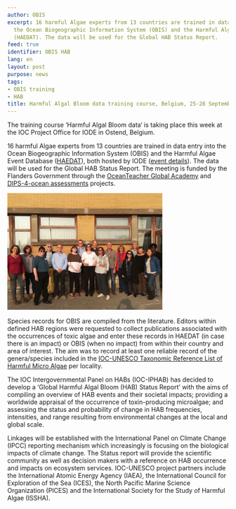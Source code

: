 ```yaml
---
author: OBIS
excerpt: 16 harmful Algae experts from 13 countries are trained in data entry into
  the Ocean Biogeographic Information System (OBIS) and the Harmful Algae Event Database
  (HAEDAT). The data will be used for the Global HAB Status Report.
feed: true
identifier: OBIS HAB
lang: en
layout: post
purpose: news
tags:
- OBIS training
- HAB
title: Harmful Algal Bloom data training course, Belgium, 25-28 September 2017
---
```


The training course ‘Harmful Algal Bloom data‘ is taking place this week at the IOC Project Office for IODE in Ostend, Belgium.</p>

<p>16 harmful Algae experts from 13 countries are trained in data entry into the Ocean Biogeographic Information System (OBIS) and the Harmful Algae Event Database (<a href="haedat.iode.org" target="_blank">HAEDAT</a>), both hosted by IODE (<a href="https://iode.org/index.php?option=com_oe&task=viewEventParticipants&eventID=2014" target="_blank">event details</a>). The data will be used for the Global HAB Status Report. The meeting is funded by the Flanders Government through the <a href="http://www.oceanteacher.org" target="_blank">OceanTeacher Global Academy</a> and <a href="https://iode.org/index.php?option=com_content&view=article&id=470&Itemid=100216" target="_blank">DIPS-4-ocean assessments</a> projects.</p>

<p><img src="/images/hab2017.jpg" width="70%" /></p>

<p>Species records for OBIS are compiled from the literature. Editors within defined HAB regions were requested to collect publications associated with the occurrences of toxic algae and enter these records in HAEDAT (in case there is an impact) or OBIS (when no impact) from within their country and area of interest. The aim was to record at least one reliable record of the genera/species included in the <a href="http://www.marinespecies.org/hab" target="_blank">IOC-UNESCO Taxonomic Reference List of Harmful Micro Algae</a> per locality.</p>

<p>The IOC Intergovernmental Panel on HABs (IOC-IPHAB) has decided to develop a ‘Global Harmful Algal Bloom (HAB) Status Report’ with the aims of compiling an overview of HAB events and their societal impacts; providing a worldwide appraisal of the occurrence of toxin-producing microalgae; and assessing the status and probability of change in HAB frequencies, intensities, and range resulting from environmental changes at the local and global scale.</p>

<p>Linkages will be established with the International Panel on Climate Change (IPCC) reporting mechanism which increasingly is focusing on the biological impacts of climate change. The Status report will provide the scientific community as well as decision makers with a reference on HAB occurrence and impacts on ecosystem services. IOC-UNESCO project partners include the International Atomic Energy Agency (IAEA), the International Council for Exploration of the Sea (ICES), the North Pacific Marine Science Organization (PICES) and the International Society for the Study of Harmful Algae (ISSHA).</p>